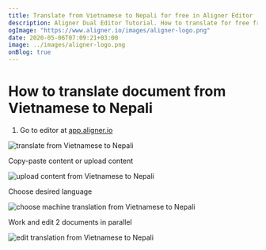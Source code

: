 ```yaml
---
title: Translate from Vietnamese to Nepali for free in Aligner Editor
description: Aligner Dual Editor Tutorial. How to translate for free from Vietnamese to Nepali. Aligner is multilingual document management platform. 
ogImage: "https://www.aligner.io/images/aligner-logo.png"
date: 2020-05-06T07:09:21+03:00
image: ../images/aligner-logo.png
onBlog: true
---
```


# How to translate document from Vietnamese to Nepali

1. Go to editor at [app.aligner.io](https://app.aligner.io "Aligner App web page")

![translate from Vietnamese to Nepali](../aligner-blank-editor.png "translate from Vietnamese to Nepali")

Copy-paste content or upload content

![upload content from Vietnamese to Nepali](../aligner-uploaded-document.png "upload content from Vietnamese to Nepali")

Choose desired language

![choose machine translation from Vietnamese to Nepali](../aligner-language-dropdown.png "choose machine translation from Vietnamese to Nepali")

Work and edit 2 documents in parallel

![edit translation from Vietnamese to Nepali](../aligner-double-sitded-editor.png "edit translation from Vietnamese to Nepali")

